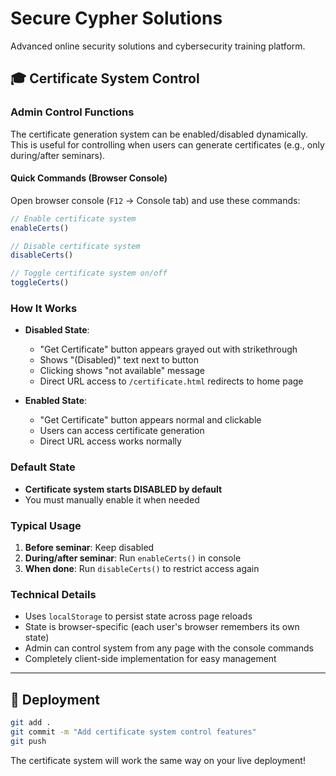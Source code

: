 # Secure Cypher Solutions

Advanced online security solutions and cybersecurity training platform.

## 🎓 Certificate System Control

### Admin Control Functions

The certificate generation system can be enabled/disabled dynamically. This is useful for controlling when users can generate certificates (e.g., only during/after seminars).

#### Quick Commands (Browser Console)

Open browser console (`F12` → Console tab) and use these commands:

```javascript
// Enable certificate system
enableCerts()

// Disable certificate system  
disableCerts()

// Toggle certificate system on/off
toggleCerts()
```

### How It Works

- **Disabled State**: 
  - "Get Certificate" button appears grayed out with strikethrough
  - Shows "(Disabled)" text next to button
  - Clicking shows "not available" message
  - Direct URL access to `/certificate.html` redirects to home page

- **Enabled State**:
  - "Get Certificate" button appears normal and clickable
  - Users can access certificate generation
  - Direct URL access works normally

### Default State

- **Certificate system starts DISABLED by default**
- You must manually enable it when needed

### Typical Usage

1. **Before seminar**: Keep disabled
2. **During/after seminar**: Run `enableCerts()` in console
3. **When done**: Run `disableCerts()` to restrict access again

### Technical Details

- Uses `localStorage` to persist state across page reloads
- State is browser-specific (each user's browser remembers its own state)
- Admin can control system from any page with the console commands
- Completely client-side implementation for easy management

---

## 🚀 Deployment

```bash
git add .
git commit -m "Add certificate system control features"
git push
```

The certificate system will work the same way on your live deployment!